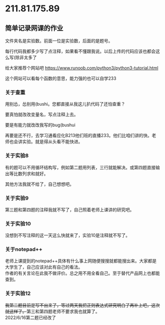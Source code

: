 # 211.81.175.89
## 简单记录网课的作业

文件夹名是实验数。前面一位是实验数，后面的是题号。

每行代码我都多少写了点注释，如果看不懂跟我说。以后上传的代码应该也都会这么写(除非太多了

给大家推荐个网站吧
https://www.runoob.com/python3/python3-tutorial.html

这个网站可以看每个函数的意思，能力强的也可以自学233

### 关于查重
用别怂，怂别用(bushi。您都直接从我这儿扒代码了还怕查重？

要真怕就改改变量名，写点注释上去。

要是有能力就改改我写的bug(bushui

再要是还不行，去学习通看应化B213他们班的直播233。他们比咱们讲的快。老师也会讲实验。就是得从头看不能快进。

### 关于实验8
有的题可以不用循环结构写，例如第二题用列表，三行就能解决。或第四题直接输出等比数列求和就好。

其他方法我就不给了，自己想想吧。

### 关于实验9
第三题和第四题的注释我就不写了，自己照着老师上课讲的研究吧。

### 关于实验10
没想到不写注释的这一天这么快就来了，实验10是注释就不写了。

### 关于notepad++
老师上课提到的notepad++具体有什么事上网随便搜搜就都能搜出来。大家都是大学生了，自己应该对此有自己的看法。<br>作者的有关言论在此我不做评价。总之用不用全看自己。至于替代产品网上也都能查到。

### 关于实验12
~~我第二题目前是写不出来了，等过两天我把正则表达式研究明白了再补上吧，这次就这样了。~~第三和第四题老师不要求我也就算了。<br>2022/6/16第二题已经改了

